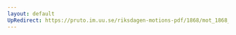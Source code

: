 ```yaml
---
layout: default
UpRedirect: https://pruto.im.uu.se/riksdagen-motions-pdf/1868/mot_1868__ak__244/mot_1868__ak__244-001.pdf
---
```

